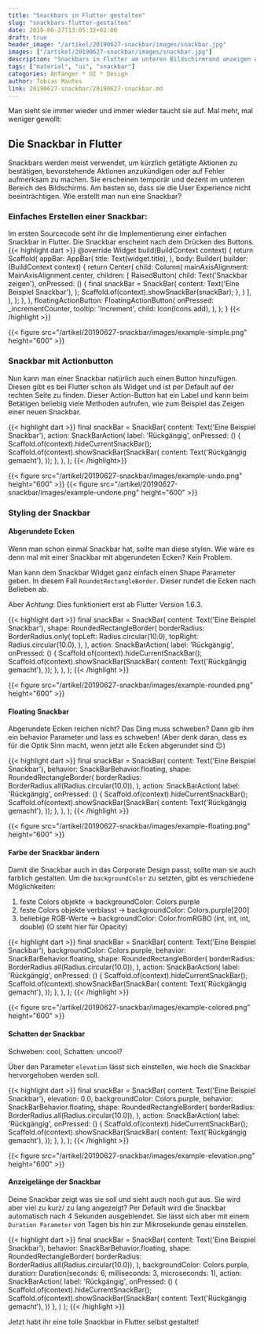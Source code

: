 ```yaml
---
title: "Snackbars in Flutter gestalten"
slug: "snackbars-flutter-gestalten" 
date: 2019-06-27T13:05:32+02:00
draft: true
header_image: "/artikel/20190627-snackbar/images/snackbar.jpg"
images: ["/artikel/20190627-snackbar/images/snackbar.jpg"]
description: "Snackbars in Flutter am unteren Bildschirmrand anzeigen und gestalten"
tags: ["material", "ui", "snackbar"]
categories: Anfänger * UI * Design
author: Tobias Mautes
link: 20190627-snackbar/20190627-snackbar.md
---
```

Man sieht sie immer wieder und immer wieder taucht sie auf. Mal mehr, mal weniger gewollt:

## Die Snackbar in Flutter

Snackbars werden meist verwendet, um kürzlich getätigte Aktionen zu bestätigen, bevorstehende Aktionen anzukündigen oder auf Fehler aufmerksam zu machen. Sie erscheinen temporär und dezent im unteren Bereich des Bildschirms. Am besten so, dass sie die User Experience nicht beeinträchtigen. Wie erstellt man nun eine Snackbar?



### Einfaches Erstellen einer Snackbar:

Im ersten Sourcecode seht ihr die Implementierung einer einfachen Snackbar in Flutter. Die Snackbar erscheint nach dem Drücken des Buttons.
{{< highlight dart >}}
 @override
  Widget build(BuildContext context) {
    return Scaffold(
      appBar: AppBar(
        title: Text(widget.title),
      ),
      body: Builder(
        builder: (BuildContext context) {
          return Center(
            child: Column(
              mainAxisAlignment: MainAxisAlignment.center,
              children: <Widget>[
                RaisedButton(
                  child: Text('Snackbar zeigen'),
                  onPressed: () {
                    final snackBar = SnackBar(
                      content: Text('Eine Beispiel Snackbar'),
                    );
                    Scaffold.of(context).showSnackBar(snackBar);
                  },
                )
              ],
            ),
          );
        },
      ),
      floatingActionButton: FloatingActionButton(
        onPressed: _incrementCounter,
        tooltip: 'Increment',
        child: Icon(Icons.add),
      ),
    );
  }
{{< /highlight >}}

{{< figure src="/artikel/20190627-snackbar/images/example-simple.png" height="600" >}}



### Snackbar mit Actionbutton

Nun kann man einer Snackbar natürlich auch einen Button hinzufügen. Diesen gibt es bei Flutter schon als Widget und ist per Default auf der rechten Seite zu finden. Dieser Action-Button hat ein Label und kann beim Betätigen beliebig viele Methoden aufrufen, wie zum Beispiel das Zeigen einer neuen Snackbar.




{{< highlight dart >}}
                    final snackBar = SnackBar(
                      content: Text('Eine Beispiel Snackbar'),
                      action: SnackBarAction(
                        label: 'Rückgängig',
                        onPressed: () {
                          Scaffold.of(context).hideCurrentSnackBar();
                          Scaffold.of(context).showSnackBar(SnackBar(
                            content: Text('Rückgängig gemacht'),
                          ));
                        },
                      ),
                    );
{{< /highlight>}}

{{< figure src="/artikel/20190627-snackbar/images/example-undo.png" height="600" >}} {{< figure src="/artikel/20190627-snackbar/images/example-undone.png" height="600" >}}



### Styling der Snackbar

#### Abgerundete Ecken

Wenn man schon einmal Snackbar hat, sollte man diese stylen.
Wie wäre es denn mal mit einer Snackbar mit abgerundeten Ecken? Kein Problem.

Man kann dem Snackbar Widget ganz einfach einen Shape Parameter geben. In diesem Fall `RoundetRectangleBorder`. Dieser rundet die Ecken nach Belieben ab.

Aber *Achtung*: Dies funktioniert erst ab Flutter Version 1.6.3.

{{< highlight dart >}}
                    final snackBar = SnackBar(
                      content: Text('Eine Beispiel Snackbar'),
                      shape: RoundedRectangleBorder(
                        borderRadius: BorderRadius.only(
                          topLeft: Radius.circular(10.0),
                          topRight: Radius.circular(10.0),
                        ),
                      ),
                      action: SnackBarAction(
                        label: 'Rückgängig',
                        onPressed: () {
                          Scaffold.of(context).hideCurrentSnackBar();
                          Scaffold.of(context).showSnackBar(SnackBar(
                            content: Text('Rückgängig gemacht'),
                          ));
                        },
                      ),
                    );
{{< /highlight >}}

{{< figure src="/artikel/20190627-snackbar/images/example-rounded.png" height="600" >}}


#### Floating Snackbar


Abgerundete Ecken reichen nicht? Das Ding muss schweben? Dann gib ihm ein behavior Parameter und lass es schweben!
(Aber denk daran, dass es für die Optik Sinn macht, wenn jetzt alle Ecken abgerundet sind :wink:)


{{< highlight dart >}}
                    final snackBar = SnackBar(
                      content: Text('Eine Beispiel Snackbar'),
                      behavior: SnackBarBehavior.floating,
                      shape: RoundedRectangleBorder(
                        borderRadius: BorderRadius.all(Radius.circular(10.0)),
                      ),
                      action: SnackBarAction(
                        label: 'Rückgängig',
                        onPressed: () {
                          Scaffold.of(context).hideCurrentSnackBar();
                          Scaffold.of(context).showSnackBar(SnackBar(
                            content: Text('Rückgängig gemacht'),
                          ));
                        },
                      ),
                    );
{{< /highlight >}}

{{< figure src="/artikel/20190627-snackbar/images/example-floating.png" height="600" >}}


#### Farbe der Snackbar ändern

Damit die Snackbar auch in das Corporate Design passt, sollte man sie auch farblich gestalten. Um die `backgroundColor` zu setzten, gibt es verschiedene Möglichkeiten:

1. feste Colors objekte           -> backgroundColor: Colors.purple
2. feste Colors objekte verblasst -> backgroundColor: Colors.purple[200]
3. beliebige RGB-Werte            -> backgroundColor: Color.fromRGBO (int, int, int, double) (O steht hier für Opacity)


{{< highlight dart >}}
                    final snackBar = SnackBar(
                      content: Text('Eine Beispiel Snackbar'),
                      backgroundColor: Colors.purple,
                      behavior: SnackBarBehavior.floating,
                      shape: RoundedRectangleBorder(
                        borderRadius: BorderRadius.all(Radius.circular(10.0)),
                      ),
                      action: SnackBarAction(
                        label: 'Rückgängig',
                        onPressed: () {
                          Scaffold.of(context).hideCurrentSnackBar();
                          Scaffold.of(context).showSnackBar(SnackBar(
                            content: Text('Rückgängig gemacht'),
                          ));
                        },
                      ),
                    );
{{< /highlight >}}

{{< figure src="/artikel/20190627-snackbar/images/example-colored.png" height="600" >}}

#### Schatten der Snackbar

Schweben: cool, Schatten: uncool?

Über den Parameter `elevation` lässt sich einstellen, wie hoch die Snackbar hervorgehoben werden soll.




{{< highlight dart >}}
                    final snackBar = SnackBar(
                      content: Text('Eine Beispiel Snackbar'),
                      elevation: 0.0,
                      backgroundColor: Colors.purple,
                      behavior: SnackBarBehavior.floating,
                      shape: RoundedRectangleBorder(
                        borderRadius: BorderRadius.all(Radius.circular(10.0)),
                      ),
                      action: SnackBarAction(
                        label: 'Rückgängig',
                        onPressed: () {
                          Scaffold.of(context).hideCurrentSnackBar();
                          Scaffold.of(context).showSnackBar(SnackBar(
                            content: Text('Rückgängig gemacht'),
                          ));
                        },
                      ),
                    );
{{< /highlight >}}

{{< figure src="/artikel/20190627-snackbar/images/example-elevation.png" height="600" >}}

#### Anzeigelänge der Snackbar


Deine Snackbar zeigt was sie soll und sieht auch noch gut aus. Sie wird aber viel zu kurz/ zu lang angezeigt?
Per Default wird die Snackbar automatisch nach 4 Sekunden ausgeblendet. Sie lässt sich aber mit einem `Duration Parameter` von Tagen bis hin zur Mikrosekunde genau einstellen.

{{< highlight dart >}}
final snackBar = SnackBar(
      content: Text('Eine Beispiel Snackbar'),
      behavior: SnackBarBehavior.floating,
      shape: RoundedRectangleBorder(
        borderRadius: BorderRadius.all(Radius.circular(10.0)),
      ),
      backgroundColor: Colors.purple,
      duration: Duration(seconds: 6, milliseconds: 3, microseconds: 1),
      action: SnackBarAction(
        label: 'Rückgängig',
        onPressed: () {
          Scaffold.of(context).hideCurrentSnackBar();
          Scaffold.of(context).showSnackBar(SnackBar(
            content: Text('Rückgängig gemacht'),
          ))
        },
      )
    );
    {{< /highlight >}}


  Jetzt habt ihr eine tolle Snackbar in Flutter selbst gestaltet!

 